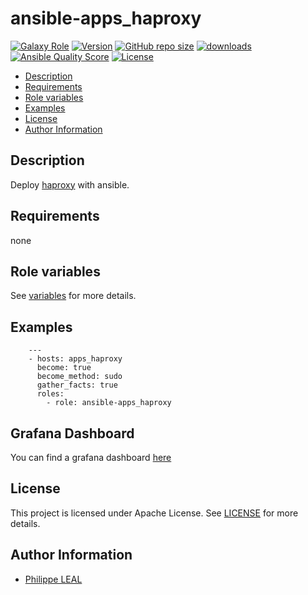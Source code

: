 # ansible-apps_haproxy

[![Galaxy Role](https://img.shields.io/badge/galaxy-apps_haproxy-purple?style=flat)](https://galaxy.ansible.com/lotusnoir/apps_haproxy)
[![Version](https://img.shields.io/github/release/lotusnoir/ansible-apps_haproxy.svg)](https://github.com/lotusnoir/ansible-apps_haproxy/releases/latest)
[![GitHub repo size](https://img.shields.io/github/repo-size/lotusnoir/ansible-apps_haproxy?color=orange&style=flat)](https://galaxy.ansible.com/lotusnoir/apps_haproxy)
[![downloads](https://img.shields.io/ansible/role/d/)](https://galaxy.ansible.com/lotusnoir/apps_haproxy)
[![Ansible Quality Score](https://img.shields.io/ansible/quality/)](https://galaxy.ansible.com/lotusnoir/apps_haproxy)
[![License](https://img.shields.io/badge/license-Apache--2.0-brightgreen?style=flat)](https://opensource.org/licenses/Apache-2.0)

<!-- START doctoc generated TOC please keep comment here to allow auto update -->
<!-- DON'T EDIT THIS SECTION, INSTEAD RE-RUN doctoc TO UPDATE -->

- [Description](#description)
- [Requirements](#requirements)
- [Role variables](#role-variables)
- [Examples](#examples)
- [License](#license)
- [Author Information](#author-information)

<!-- END doctoc generated TOC please keep comment here to allow auto update -->

## Description

Deploy [haproxy]() with ansible.
## Requirements

none

## Role variables

See [variables](/defaults/main.yml) for more details.

## Examples

        ---
        - hosts: apps_haproxy
          become: true
          become_method: sudo
          gather_facts: true
          roles:
            - role: ansible-apps_haproxy

## Grafana Dashboard

You can find a grafana dashboard [here](https://grafana.com/grafana/dashboards/)

## License

This project is licensed under Apache License. See [LICENSE](/LICENSE) for more details.

## Author Information

- [Philippe LEAL](https://github.com/lotusnoir)
